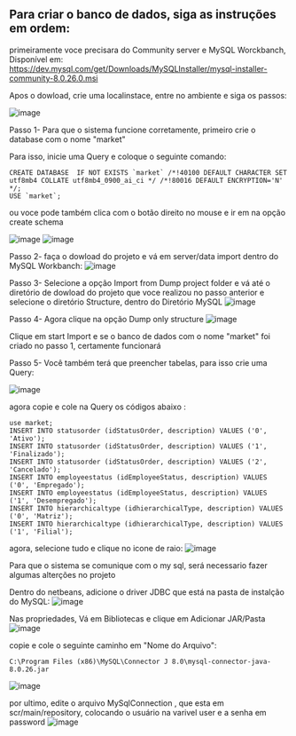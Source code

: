 ## Para criar o banco de dados, siga as instruções em ordem:

primeiramente voce precisara do Community server e MySQL Worckbanch,
Disponível em: https://dev.mysql.com/get/Downloads/MySQLInstaller/mysql-installer-community-8.0.26.0.msi

Apos o dowload, crie uma localinstace, entre no ambiente e siga os passos:

![image](https://user-images.githubusercontent.com/50975425/131742377-76f63812-97f4-4047-90a3-9740524175b9.png)

Passo 1- Para que o sistema funcione corretamente, primeiro crie o database com o nome "market"

Para isso, inicie uma Query e coloque o seguinte comando:
```
CREATE DATABASE  IF NOT EXISTS `market` /*!40100 DEFAULT CHARACTER SET utf8mb4 COLLATE utf8mb4_0900_ai_ci */ /*!80016 DEFAULT ENCRYPTION='N' */;
USE `market`;
```

ou voce pode também clica com o botão direito no mouse e ir em na opção create schema

![image](https://user-images.githubusercontent.com/50975425/131745163-7495305c-8699-4742-b41b-e90558cb7e16.png)
![image](https://user-images.githubusercontent.com/50975425/131745226-e09f0530-0a36-411b-830e-a7553b9c9d65.png)

Passo 2- faça o dowload do projeto e vá em server/data import dentro do MySQL Workbanch:
![image](https://user-images.githubusercontent.com/50975425/131742004-6e608d9a-fd22-4431-bcfa-d2fccf5b3e3d.png)

Passo 3- Selecione a opção Import from Dump project folder e vá até o diretório de dowload do projeto que voce realizou no passo anterior e selecione o diretório Structure, dentro do Diretório MySQL
![image](https://user-images.githubusercontent.com/50975425/131743255-83aaa249-a11c-40df-888b-2178a217adfc.png)

Passo 4- Agora clique na opção Dump only structure
![image](https://user-images.githubusercontent.com/50975425/131743371-27f00a27-a0d6-4c89-8d9c-ee59a45e0ece.png)

Clique em start Import e se o banco de dados com o nome "market" foi criado no passo 1, certamente funcionará


Passo 5- Você também terá que preencher tabelas, 
para isso crie uma Query:

![image](https://user-images.githubusercontent.com/50975425/131745968-19f68270-5090-47bc-a28b-6fdcf79d12c5.png)

agora copie e cole na Query os códigos abaixo :

```
use market;
INSERT INTO statusorder (idStatusOrder, description) VALUES ('0', 'Ativo');
INSERT INTO statusorder (idStatusOrder, description) VALUES ('1', 'Finalizado');
INSERT INTO statusorder (idStatusOrder, description) VALUES ('2', 'Cancelado');
INSERT INTO employeestatus (idEmployeeStatus, description) VALUES ('0', 'Empregado');
INSERT INTO employeestatus (idEmployeeStatus, description) VALUES ('1', 'Desempregado');
INSERT INTO hierarchicaltype (idhierarchicalType, description) VALUES ('0', 'Matriz');
INSERT INTO hierarchicaltype (idhierarchicalType, description) VALUES ('1', 'Filial');
```
agora, selecione tudo e clique no icone de raio: 
![image](https://user-images.githubusercontent.com/50975425/131746344-1a5195ce-6694-45d9-a791-984bae579521.png)

Para que o sistema se comunique com o my sql, será necessario fazer algumas alterções no projeto

Dentro do netbeans, adicione o driver JDBC que está na pasta de instalção do MySQL:
![image](https://user-images.githubusercontent.com/50975425/131748812-fd2f8dcd-5c6a-4b2d-a945-f5c0a82b65b1.png)

Nas propriedades, Vá em Bibliotecas e clique em Adicionar JAR/Pasta
![image](https://user-images.githubusercontent.com/50975425/131749028-98e71c05-3860-4a5f-a755-5168bfeda9ea.png)

copie e cole o seguinte caminho em "Nome do Arquivo":

```
C:\Program Files (x86)\MySQL\Connector J 8.0\mysql-connector-java-8.0.26.jar
```

![image](https://user-images.githubusercontent.com/50975425/131749371-37ec6a60-df3e-4bcf-bb46-630256655509.png)



por ultimo, edite o arquivo MySqlConnection , que esta em scr/main/repository, colocando o usuário na varivel user e a senha em password
![image](https://user-images.githubusercontent.com/50975425/131748446-ee46f710-53c6-4d6d-afe8-f8be66406b10.png)

